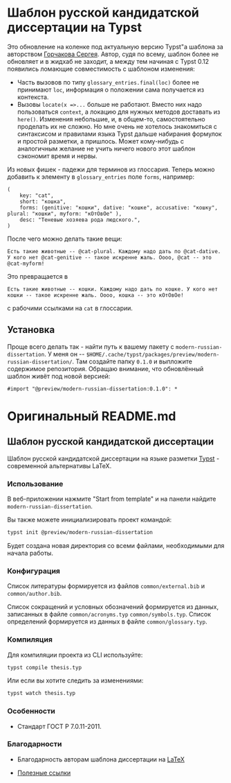 
# Шаблон русской кандидатской диссертации на Typst

Это обновление на коленке под актуальную версию Typst"а шаблона за авторством [Горчакова Сергея](https://github.com/SergeyGorchakov/russian-phd-thesis-template-typst). Автор, судя по всему, шаблон более не обновляет и в жидхаб не заходит, а между тем начиная с Typst 0.12 появились ломающие совместимость с шаблоном изменения:
+ Часть вызовов по типу `glossary_entries.final(loc)` более не принимают `loc`, информация о положении сама получается из контекста.
+ Вызовы `locate(x =>...` больше не работают. Вместо них надо пользоваться `context`, а локацию для нужных методов доставать из `here()`.
Изменения небольшие, и, в общем-то, самостоятельно проделать их не сложно. Но мне очень не хотелось знакомиться с синтаксисом и правилами языка Typst дальше набирания формулок и простой разметки, а пришлось. Может кому-нибудь с аналогичным желание не учить ничего нового этот шаблон сэкономит время и нервы.

Из новых фишек - падежи для терминов из глоссария. Теперь можно добавить к элементу в `glossary_entries` поле `forms`, например:
```
(
    key: "cat",
    short: "кошка", 
    forms: (genitive: "кошки", dative: "кошке", accusative: "кошку", plural: "кошки", myform: "кОтОвОе" ),
    desc: "Теневые хозяева рода людского.",
)
```

После чего можно делать такие вещи:

```
Есть такие животные -- @cat-plural. Каждому надо дать по @cat-dative. У кого нет @cat-genitive -- такое искренне жаль. Оооо, @cat -- это @cat-myform!
```
Это превращается в
```
Есть такие животные -- кошки. Каждому надо дать по кошке. У кого нет кошки -- такое искренне жаль. Оооо, кошка -- это кОтОвОе!
```
с рабочими ссылками на `cat` в глоссарии.


## Установка
Проще всего делать так - найти путь к вашему пакету с `modern-russian-dissertation`. У меня он -- `$HOME/.cache/typst/packages/preview/modern-russian-dissertation/`. Там создайте папку `0.1.0` и выпложите содержимое репозитория. 
Обращаю внимание, что обновлённый шаблон живёт под новой версией:
```
#import "@preview/modern-russian-dissertation:0.1.0": *
```
 
# Оригинальный README.md
## Шаблон русской кандидатской диссертации 


Шаблон русской кандидатской диссертации на языке разметки [Typst](https://typst.app/) - современной альтернативы LaTeX.

### Использование

В веб-приложении нажмите "Start from template" и на панели найдите `modern-russian-dissertation`.

Вы также можете инициализировать проект командой:

```bash
typst init @preview/modern-russian-dissertation
```

Будет создана новая директория со всеми файлами, необходимыми для начала работы.

### Конфигурация

Список литературы формируется из файлов `common/external.bib` и `common/author.bib`.

Список сокращений и условных обозначений формируется из данных, записанных в файле `common/acronyms.typ` `common/symbols.typ`. Список определений формируется из данных в файле `common/glossary.typ`.

### Компиляция  

Для компиляции проекта из CLI используйте:

```bash
typst compile thesis.typ
```

Или если вы хотите следить за изменениями:

```bash
typst watch thesis.typ
```

### Особенности

- Стандарт ГОСТ Р 7.0.11-2011.

### Благодарности

- Благодарность авторам шаблона диссертации на [LaTeX](https://github.com/AndreyAkinshin/Russian-Phd-LaTeX-Dissertation-Template)

- [Полезные ссылки](https://github.com/AndreyAkinshin/Russian-Phd-LaTeX-Dissertation-Template/wiki/Links#%D0%BF%D1%80%D0%BE%D1%87%D0%B8%D0%B5-%D1%80%D0%B5%D0%BF%D0%BE%D0%B7%D0%B8%D1%82%D0%BE%D1%80%D0%B8%D0%B8-%D1%81-%D0%BF%D0%BE%D0%BB%D0%B5%D0%B7%D0%BD%D1%8B%D0%BC%D0%B8-%D0%BF%D1%80%D0%B8%D0%BC%D0%B5%D1%80%D0%B0%D0%BC%D0%B8)
